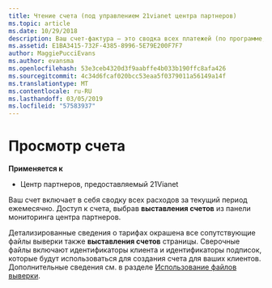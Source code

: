 ```yaml
---
title: Чтение счета (под управлением 21vianet центра партнеров)
ms.topic: article
ms.date: 10/29/2018
description: Ваш счет-фактура — это сводка всех платежей (по программе, продуктам и клиентам) за текущий месяц. Доступ к счета с портала центра партнеров панели мониторинга.
ms.assetid: E1BA3415-732F-4385-8996-5E79E200F7F7
author: MaggiePucciEvans
ms.author: evansma
ms.openlocfilehash: 53e3ceb4320d3f9aabffe4b033b190ffc8afa426
ms.sourcegitcommit: 4c34d6fcaf020bcc53eaa5f0379011a56149a14f
ms.translationtype: MT
ms.contentlocale: ru-RU
ms.lasthandoff: 03/05/2019
ms.locfileid: "57583937"
---
```

# <a name="read-your-bill"></a>Просмотр счета

**Применяется к**

-   Центр партнеров, предоставляемый 21Vianet


Ваш счет включает в себя сводку всех расходов за текущий период ежемесячно. Доступ к счета, выбрав **выставления счетов** из панели мониторинга центра партнеров.

Детализированные сведения о тарифах окрашена все сопутствующие файлы выверки также **выставления счетов** страницы. Сверочные файлы включают идентификаторы клиента и идентификаторы подписок, которые будут использоваться для создания счета для ваших клиентов. Дополнительные сведения см. в разделе [Использование файлов выверки](use-the-reconciliation-files.md).


 

 

 




